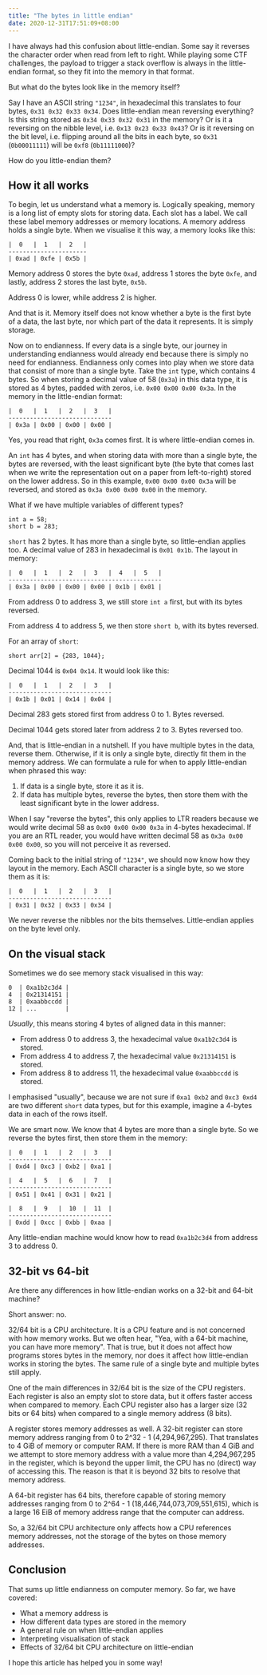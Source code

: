 ```yaml
---
title: "The bytes in little endian"
date: 2020-12-31T17:51:09+08:00
---
```

I have always had this confusion about little-endian. Some say it reverses the character order when read from left to right. While playing some CTF challenges, the payload to trigger a stack overflow is always in the little-endian format, so they fit into the memory in that format.

But what do the bytes look like in the memory itself?

Say I have an ASCII string `"1234"`, in hexadecimal this translates to four bytes, `0x31 0x32 0x33 0x34`. Does little-endian mean reversing everything? Is this string stored as `0x34 0x33 0x32 0x31` in the memory? Or is it a reversing on the nibble level, i.e. `0x13 0x23 0x33 0x43`? Or is it reversing on the bit level, i.e. flipping around all the bits in each byte, so `0x31` (`0b00011111`) will be `0xf8` (`0b11111000`)?

How do you little-endian them?

## How it all works

To begin, let us understand what a memory is. Logically speaking, memory is a long list of empty slots for storing data. Each slot has a label. We call these label memory addresses or memory locations. A memory address holds a single byte. When we visualise it this way, a memory looks like this:

```
|  0   |  1   |  2   |
----------------------
| 0xad | 0xfe | 0x5b |
```

Memory address 0 stores the byte `0xad`, address 1 stores the byte `0xfe`, and lastly, address 2 stores the last byte, `0x5b`.

Address 0 is lower, while address 2 is higher.

And that is it. Memory itself does not know whether a byte is the first byte of a data, the last byte, nor which part of the data it represents. It is simply storage.

Now on to endianness. If every data is a single byte, our journey in understanding endianness would already end because there is simply no need for endianness. Endianness only comes into play when we store data that consist of more than a single byte. Take the `int` type, which contains 4 bytes. So when storing a decimal value of 58 (`0x3a`) in this data type, it is stored as 4 bytes, padded with zeros, i.e. `0x00 0x00 0x00 0x3a`. In the memory in the little-endian format:

```
|  0   |  1   |  2   |  3   |
-----------------------------
| 0x3a | 0x00 | 0x00 | 0x00 |
```

Yes, you read that right, `0x3a` comes first. It is where little-endian comes in.

An `int` has 4 bytes, and when storing data with more than a single byte, the bytes are reversed, with the least significant byte (the byte that comes last when we write the representation out on a paper from left-to-right) stored on the lower address. So in this example, `0x00 0x00 0x00 0x3a` will be reversed, and stored as `0x3a 0x00 0x00 0x00` in the memory.

What if we have multiple variables of different types?

```
int a = 58;
short b = 283;
```

`short` has 2 bytes. It has more than a single byte, so little-endian applies too. A decimal value of 283 in hexadecimal is `0x01 0x1b`. The layout in memory:

```
|  0   |  1   |  2   |  3   |  4   |  5   |
-------------------------------------------
| 0x3a | 0x00 | 0x00 | 0x00 | 0x1b | 0x01 |
```

From address 0 to address 3, we still store `int a` first, but with its bytes reversed.

From address 4 to address 5, we then store `short b`, with its bytes reversed.

For an array of `short`:

```
short arr[2] = {283, 1044};
```

Decimal 1044 is `0x04 0x14`. It would look like this:

```
|  0   |  1   |  2   |  3   |
-----------------------------
| 0x1b | 0x01 | 0x14 | 0x04 |
```

Decimal 283 gets stored first from address 0 to 1. Bytes reversed.

Decimal 1044 gets stored later from address 2 to 3. Bytes reversed too.

And, that is little-endian in a nutshell. If you have multiple bytes in the data, reverse them. Otherwise, if it is only a single byte, directly fit them in the memory address. We can formulate a rule for when to apply little-endian when phrased this way:

  1. If data is a single byte, store it as it is.
  1. If data has multiple bytes, reverse the bytes, then store them with the least significant byte in the lower address.

When I say "reverse the bytes", this only applies to LTR readers because we would write decimal 58 as `0x00 0x00 0x00 0x3a` in 4-bytes hexadecimal. If you are an RTL reader, you would have written decimal 58 as `0x3a 0x00 0x00 0x00`, so you will not perceive it as reversed.

Coming back to the initial string of `"1234"`, we should now know how they layout in the memory. Each ASCII character is a single byte, so we store them as it is:

```
|  0   |  1   |  2   |  3   |
-----------------------------
| 0x31 | 0x32 | 0x33 | 0x34 |
```

We never reverse the nibbles nor the bits themselves. Little-endian applies on the byte level only.

## On the visual stack

Sometimes we do see memory stack visualised in this way:

```
0  | 0xa1b2c3d4 |
4  | 0x21314151 |
8  | 0xaabbccdd |
12 | ...        |
```

_Usually_, this means storing 4 bytes of aligned data in this manner:

  - From address 0 to address 3, the hexadecimal value `0xa1b2c3d4` is stored.
  - From address 4 to address 7, the hexadecimal value `0x21314151` is stored.
  - From address 8 to address 11, the hexadecimal value `0xaabbccdd` is stored.

I emphasised "usually", because we are not sure if `0xa1 0xb2` and `0xc3 0xd4` are two different `short` data types, but for this example, imagine a 4-bytes data in each of the rows itself.

We are smart now. We know that 4 bytes are more than a single byte. So we reverse the bytes first, then store them in the memory:

```
|  0   |  1   |  2   |  3   |
-----------------------------
| 0xd4 | 0xc3 | 0xb2 | 0xa1 |

|  4   |  5   |  6   |  7   |
-----------------------------
| 0x51 | 0x41 | 0x31 | 0x21 |

|  8   |  9   |  10  |  11  |
-----------------------------
| 0xdd | 0xcc | 0xbb | 0xaa |
```

Any little-endian machine would know how to read `0xa1b2c3d4` from address 3 to address 0.

## 32-bit vs 64-bit

Are there any differences in how little-endian works on a 32-bit and 64-bit machine?

Short answer: no.

32/64 bit is a CPU architecture. It is a CPU feature and is not concerned with how memory works. But we often hear, "Yea, with a 64-bit machine, you can have more memory". That is true, but it does not affect how programs stores bytes in the memory, nor does it affect how little-endian works in storing the bytes. The same rule of a single byte and multiple bytes still apply.

One of the main differences in 32/64 bit is the size of the CPU registers. Each register is also an empty slot to store data, but it offers faster access when compared to memory. Each CPU register also has a larger size (32 bits or 64 bits) when compared to a single memory address (8 bits).

A register stores memory addresses as well. A 32-bit register can store memory address ranging from 0 to 2^32 - 1 (4,294,967,295). That translates to 4 GiB of memory or computer RAM. If there is more RAM than 4 GiB and we attempt to store memory address with a value more than 4,294,967,295 in the register, which is beyond the upper limit, the CPU has no (direct) way of accessing this. The reason is that it is beyond 32 bits to resolve that memory address.

A 64-bit register has 64 bits, therefore capable of storing memory addresses ranging from 0 to 2^64 - 1 (18,446,744,073,709,551,615), which is a large 16 EiB of memory address range that the computer can address.

So, a 32/64 bit CPU architecture only affects how a CPU references memory addresses, not the storage of the bytes on those memory addresses.

## Conclusion

That sums up little endianness on computer memory. So far, we have covered:

  - What a memory address is
  - How different data types are stored in the memory
  - A general rule on when little-endian applies
  - Interpreting visualisation of stack
  - Effects of 32/64 bit CPU architecture on little-endian

I hope this article has helped you in some way!
